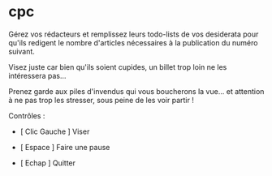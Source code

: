 # cpc
Gérez vos rédacteurs et remplissez leurs todo-lists de vos desiderata pour qu'ils redigent le nombre d'articles nécessaires à la publication du numéro suivant.

Visez juste car bien qu'ils soient cupides, un billet trop loin ne les intéressera pas...

Prenez garde aux piles d'invendus qui vous boucherons la vue... et attention à ne pas trop les stresser, sous peine de les voir partir !

Contrôles :

- [ Clic Gauche ] Viser

- [ Espace ] Faire une pause

- [ Echap ] Quitter
